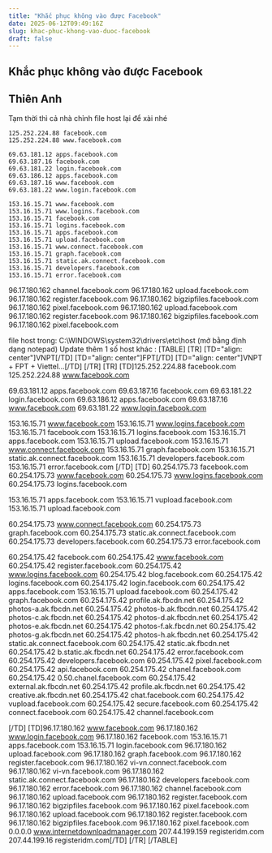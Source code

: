 ```yaml
---
title: "Khắc phục không vào được Facebook"
date: 2025-06-12T09:49:16Z
slug: khac-phuc-khong-vao-duoc-facebook
draft: false
---
```


## Khắc phục không vào được Facebook

## Thiên Anh

Tạm thời thì cả nhà chỉnh file host lại để xài nhé

    125.252.224.88 facebook.com
    125.252.224.88 www.facebook.com
 
    69.63.181.12 apps.facebook.com
    69.63.187.16 facebook.com
    69.63.181.22 login.facebook.com
    69.63.186.12 apps.facebook.com
    69.63.187.16 www.facebook.com
    69.63.181.22 www.login.facebook.com
 
    153.16.15.71 www.facebook.com
    153.16.15.71 www.logins.facebook.com
    153.16.15.71 facebook.com
    153.16.15.71 logins.facebook.com
    153.16.15.71 apps.facebook.com
    153.16.15.71 upload.facebook.com
    153.16.15.71 www.connect.facebook.com
    153.16.15.71 graph.facebook.com
    153.16.15.71 static.ak.connect.facebook.com
    153.16.15.71 developers.facebook.com
    153.16.15.71 error.facebook.com
 
96.17.180.162 channel.facebook.com
96.17.180.162 upload.facebook.com
96.17.180.162 register.facebook.com
96.17.180.162 bigzipfiles.facebook.com
96.17.180.162 pixel.facebook.com
96.17.180.162 upload.facebook.com
96.17.180.162 register.facebook.com
96.17.180.162 bigzipfiles.facebook.com
96.17.180.162 pixel.facebook.com

file host trong: C:\WINDOWS\system32\drivers\etc\host (mở bằng định dạng notepad)
Update thêm 1 số host khác :
[TABLE]
[TR]
[TD="align: center"]VNPT[/TD]
 [TD="align: center"]FPT[/TD]
 [TD="align: center"]VNPT + FPT + Viettel...[/TD]
 [/TR]
 [TR]
 [TD]125.252.224.88 facebook.com
 125.252.224.88 www.facebook.com

 69.63.181.12 apps.facebook.com
 69.63.187.16 facebook.com
 69.63.181.22 login.facebook.com
 69.63.186.12 apps.facebook.com
 69.63.187.16 www.facebook.com
 69.63.181.22 www.login.facebook.com
 
 153.16.15.71 www.facebook.com
 153.16.15.71 www.logins.facebook.com
 153.16.15.71 facebook.com
 153.16.15.71 logins.facebook.com
 153.16.15.71 apps.facebook.com
 153.16.15.71 upload.facebook.com
 153.16.15.71 www.connect.facebook.com
 153.16.15.71 graph.facebook.com
 153.16.15.71 static.ak.connect.facebook.com
 153.16.15.71 developers.facebook.com
 153.16.15.71 error.facebook.com
[/TD]
 [TD] 60.254.175.73 facebook.com
 60.254.175.73 www.facebook.com
 60.254.175.73 www.logins.facebook.com
 60.254.175.73 logins.facebook.com

 153.16.15.71 apps.facebook.com
 153.16.15.71 vupload.facebook.com
 153.16.15.71 upload.facebook.com

 60.254.175.73 www.connect.facebook.com
 60.254.175.73 graph.facebook.com
 60.254.175.73 static.ak.connect.facebook.com
 60.254.175.73 developers.facebook.com
 60.254.175.73 error.facebook.com
  
 60.254.175.42 facebook.com
60.254.175.42 www.facebook.com
60.254.175.42 register.facebook.com
60.254.175.42 www.logins.facebook.com
60.254.175.42 blog.facebook.com
60.254.175.42 logins.facebook.com
60.254.175.42 login.facebook.com
60.254.175.42 apps.facebook.com
153.16.15.71 upload.facebook.com
60.254.175.42 graph.facebook.com
60.254.175.42 profile.ak.fbcdn.net
60.254.175.42 photos-a.ak.fbcdn.net
60.254.175.42 photos-b.ak.fbcdn.net
60.254.175.42 photos-c.ak.fbcdn.net
60.254.175.42 photos-d.ak.fbcdn.net
60.254.175.42 photos-e.ak.fbcdn.net
60.254.175.42 photos-f.ak.fbcdn.net
60.254.175.42 photos-g.ak.fbcdn.net
60.254.175.42 photos-h.ak.fbcdn.net
60.254.175.42 static.ak.connect.facebook.com
60.254.175.42 static.ak.fbcdn.net
60.254.175.42 b.static.ak.fbcdn.net
60.254.175.42 error.facebook.com
60.254.175.42 developers.facebook.com
60.254.175.42 pixel.facebook.com
60.254.175.42 api.facebook.com
60.254.175.42 chanel.facebook.com
60.254.175.42 0.50.chanel.facebook.com
60.254.175.42 external.ak.fbcdn.net
60.254.175.42 profile.ak.fbcdn.net
60.254.175.42 creative.ak.fbcdn.net
60.254.175.42 chat.facebook.com
60.254.175.42 vupload.facebook.com
60.254.175.42 secure.facebook.com
60.254.175.42 connect.facebook.com
60.254.175.42 channel.facebook.com
  
 [/TD]
 [TD]96.17.180.162 www.facebook.com
 96.17.180.162 www.login.facebook.com 
 96.17.180.162 facebook.com 
 153.16.15.71 apps.facebook.com 
 153.16.15.71 login.facebook.com 
 96.17.180.162 upload.facebook.com 
 96.17.180.162 graph.facebook.com 
 96.17.180.162 register.facebook.com 
 96.17.180.162 vi-vn.connect.facebook.com 
 96.17.180.162 vi-vn.facebook.com 
 96.17.180.162 static.ak.connect.facebook.com 
 96.17.180.162 developers.facebook.com 
 96.17.180.162 error.facebook.com 
 96.17.180.162 channel.facebook.com 
 96.17.180.162 upload.facebook.com 
 96.17.180.162 register.facebook.com 
 96.17.180.162 bigzipfiles.facebook.com 
 96.17.180.162 pixel.facebook.com 
 96.17.180.162 upload.facebook.com 
 96.17.180.162 register.facebook.com 
 96.17.180.162 bigzipfiles.facebook.com 
 96.17.180.162 pixel.facebook.com 
 0.0.0.0 www.internetdownloadmanager.com
 207.44.199.159 registeridm.com
 207.44.199.16 registeridm.com[/TD]
[/TR]
[/TABLE]